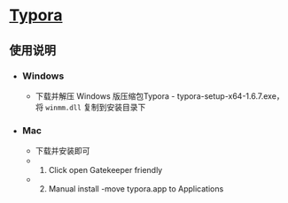 # [Typora](https://typora.io/)

## 使用说明

- ### Windows

  
  - 下载并解压 Windows 版压缩包Typora - typora-setup-x64-1.6.7.exe，将 `winmm.dll` 复制到安装目录下

- ### Mac

  - 下载并安装即可
  - 1. Click open Gatekeeper friendly
  - 2. Manual install -move typora.app to Applications
